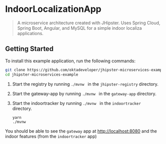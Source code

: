 # IndoorLocalizationApp

> A microservice architecture created with JHipster. Uses Spring Cloud, Spring Boot, Angular, and MySQL for a simple indoor localiza applications. 

## Getting Started

To install this example application, run the following commands:

```bash
git clone https://github.com/oktadeveloper/jhipster-microservices-example.git
cd jhipster-microservices-example
```

1. Start the registry by running `./mvnw ` in the `jhipster-registry` directory.
1. Start the gateway-app by running `./mvnw ` in the `gateway-app` directory.
1. Start the indoortracker by running `./mvnw ` in the `indoortracker` directory.

    ```
    yarn
    ./mvnw 
    ``` 
    
 You should be able to see the `gateway` app at <http://localhost:8080> and the indoor features (from the `indoortracker` app)
